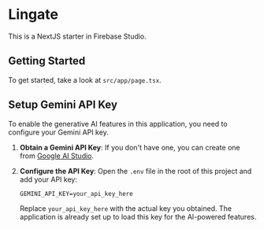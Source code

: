 # Lingate

This is a NextJS starter in Firebase Studio.

## Getting Started

To get started, take a look at `src/app/page.tsx`.

## Setup Gemini API Key

To enable the generative AI features in this application, you need to configure your Gemini API key.

1.  **Obtain a Gemini API Key**: If you don't have one, you can create one from [Google AI Studio](https://aistudio.google.com/app/apikey).
2.  **Configure the API Key**: Open the `.env` file in the root of this project and add your API key:

    ```
    GEMINI_API_KEY=your_api_key_here
    ```

    Replace `your_api_key_here` with the actual key you obtained. The application is already set up to load this key for the AI-powered features.
